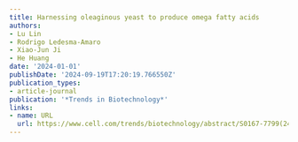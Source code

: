 ```yaml
---
title: Harnessing oleaginous yeast to produce omega fatty acids
authors:
- Lu Lin
- Rodrigo Ledesma-Amaro
- Xiao-Jun Ji
- He Huang
date: '2024-01-01'
publishDate: '2024-09-19T17:20:19.766550Z'
publication_types:
- article-journal
publication: '*Trends in Biotechnology*'
links:
- name: URL
  url: https://www.cell.com/trends/biotechnology/abstract/S0167-7799(24)00084-2
---
```

